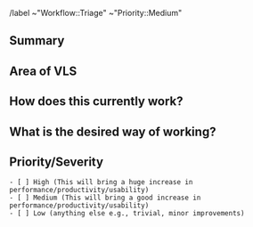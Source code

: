 <!-- Please do not change the below as it helps us to classify new issues. You are welcome to choose additional labels as needed. -->
/label ~"Workflow::Triage" ~"Priority::Medium"
## Summary
<!-- Outline the issue being faced, and why this needs to change !-->

## Area of VLS
<!-- This might only be one part, but may involve multiple sections !-->

## How does this currently work?
<!-- The current process, and any associated business rules !-->

## What is the desired way of working?
<!-- After the change, what should the process be, and what should the business rules be !-->

## Priority/Severity
<!-- Please place an "X" inside the square brackets "[]" for the appropriate priority. Please provide information on what factors contribute to this priority/severity. The priority and severity assigned may be different to this !-->
```
- [ ] High (This will bring a huge increase in performance/productivity/usability)
- [ ] Medium (This will bring a good increase in performance/productivity/usability)
- [ ] Low (anything else e.g., trivial, minor improvements)
```